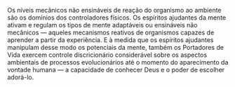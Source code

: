 ﻿Os níveis mecânicos não ensináveis de reação  do organismo ao ambiente são os domínios dos controladores físicos. Os espíritos ajudantes da mente ativam e regulam os tipos de mente adaptáveis ou ensináveis não mecânicos — aqueles mecanismos reativos de organismos capazes de aprender a partir da experiência. E à medida que os espíritos ajudantes manipulam desse modo os potenciais da mente, também os Portadores de Vida exercem controle discricionário considerável sobre os aspectos ambientais de processos evolucionários até o momento do aparecimento da vontade humana — a capacidade de conhecer Deus e o poder de escolher adorá-lo.